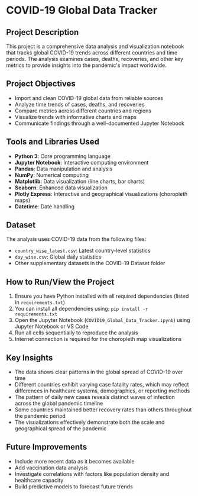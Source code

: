 # COVID-19 Global Data Tracker

## Project Description
This project is a comprehensive data analysis and visualization notebook that tracks global COVID-19 trends across different countries and time periods. The analysis examines cases, deaths, recoveries, and other key metrics to provide insights into the pandemic's impact worldwide.

## Project Objectives
- Import and clean COVID-19 global data from reliable sources
- Analyze time trends of cases, deaths, and recoveries
- Compare metrics across different countries and regions
- Visualize trends with informative charts and maps
- Communicate findings through a well-documented Jupyter Notebook

## Tools and Libraries Used
- **Python 3**: Core programming language
- **Jupyter Notebook**: Interactive computing environment
- **Pandas**: Data manipulation and analysis
- **NumPy**: Numerical computing
- **Matplotlib**: Data visualization (line charts, bar charts)
- **Seaborn**: Enhanced data visualization
- **Plotly Express**: Interactive and geographical visualizations (choropleth maps)
- **Datetime**: Date handling

## Dataset
The analysis uses COVID-19 data from the following files:
- `country_wise_latest.csv`: Latest country-level statistics
- `day_wise.csv`: Global daily statistics
- Other supplementary datasets in the COVID-19 Dataset folder

## How to Run/View the Project
1. Ensure you have Python installed with all required dependencies (listed in `requirements.txt`)
2. You can install all dependencies using: `pip install -r requirements.txt`
3. Open the Jupyter Notebook (`COVID19_Global_Data_Tracker.ipynb`) using Jupyter Notebook or VS Code
4. Run all cells sequentially to reproduce the analysis
5. Internet connection is required for the choropleth map visualizations

## Key Insights
- The data shows clear patterns in the global spread of COVID-19 over time
- Different countries exhibit varying case fatality rates, which may reflect differences in healthcare systems, demographics, or reporting methods
- The pattern of daily new cases reveals distinct waves of infection across the global pandemic timeline
- Some countries maintained better recovery rates than others throughout the pandemic period
- The visualizations effectively demonstrate both the scale and geographical spread of the pandemic

## Future Improvements
- Include more recent data as it becomes available
- Add vaccination data analysis
- Investigate correlations with factors like population density and healthcare capacity
- Build predictive models to forecast future trends
